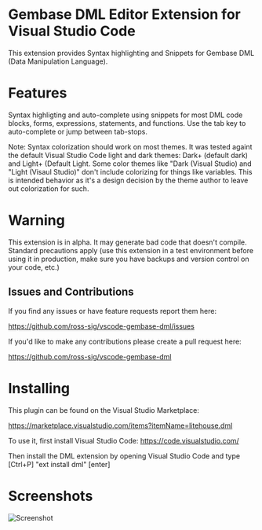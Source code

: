 # Gembase DML Editor Extension for Visual Studio Code

This extension provides Syntax highlighting and Snippets for Gembase DML (Data Manipulation Language).

# Features
Syntax highligting and auto-complete using snippets for most DML code blocks, forms, expressions, statements, and functions.  Use the tab key to auto-complete or jump between tab-stops.

Note: Syntax colorization should work on most themes.  It was tested againt the default Visual Studio Code light and dark themes: Dark+ (default dark) and Light+ (Default Light.  Some color themes like "Dark (Visual Studio) and "Light (Visaul Studio)" don't include colorizing for things like variables.  This is intended behavior as it's a design decision by the theme author to leave out colorization for such.

# Warning
This extension is in alpha.  It may generate bad code that doesn't compile.  Standard precautions apply (use this extension in a test environment before using it in production, make sure you have backups and version control on your code, etc.)

## Issues and Contributions
If you find any issues or have feature requests report them here:

https://github.com/ross-sig/vscode-gembase-dml/issues

If you'd like to make any contributions please create a pull request here:

https://github.com/ross-sig/vscode-gembase-dml

# Installing

This plugin can be found on the Visual Studio Marketplace:

https://marketplace.visualstudio.com/items?itemName=litehouse.dml

To use it, first install Visual Studio Code: https://code.visualstudio.com/

Then install the DML extension by opening Visual Studio Code and type \[Ctrl+P\] "ext install dml" \[enter\]

# Screenshots

![Screenshot](https://camo.githubusercontent.com/af3fb1bafd76a6f20181789af469ebc9c939ff2d/68747470733a2f2f6769746c61622e636f6d2f726f73732d7369672f7673636f64652d67656d626173652d646d6c2f7261772f6d61737465722f646d6c5f656469746f722e676966 "DML Edior Screenshot")


